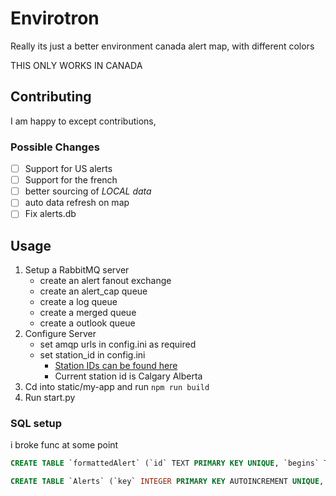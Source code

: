 # Envirotron
Really its just a better environment canada alert map, with different colors

THIS ONLY WORKS IN CANADA

## Contributing
I am happy to except contributions, 

### Possible Changes

- [ ] Support for US alerts
- [ ] Support for the french
- [ ] better sourcing of *LOCAL data*
- [ ] auto data refresh on map
- [ ] Fix alerts.db

## Usage

1. Setup a RabbitMQ server
    - create an alert fanout exchange
    - create an alert_cap queue
    - create a log queue
    - create a merged queue
    - create a outlook queue
2. Configure Server
    - set amqp urls in config.ini as required
    - set station_id in config.ini
        - [Station IDs can be found here](https://dd.weather.gc.ca/citypage_weather/docs/site_list_towns_en.csv)
        - Current station id is Calgary Alberta
3. Cd into static/my-app and run `npm run build`
4. Run start.py

### SQL setup
i broke func at some point
```sql
CREATE TABLE `formattedAlert` (`id` TEXT PRIMARY KEY UNIQUE, `begins` TEXT, `ends` TEXT, `areas` TEXT, `urgency` TEXT, `references` TEXT, `msgType` TEXT, `type` TEXT,`desc` TEXT)
```
```sql
CREATE TABLE `Alerts` (`key` INTEGER PRIMARY KEY AUTOINCREMENT UNIQUE, `id` TEXT UNIQUE, `data` TEXT)
```
